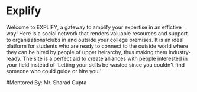 # Explify
Welcome to EXPLIFY, a gateway to amplify your expertise in an effictive way!  Here is a social network that renders valuable resources and support to organizations/clubs in and outside your college premises.  It is an ideal platform for students who are ready to connect to the outside world where they can be hired by people of upper heirarchy, thus making them industry- ready.  The site is a perfect aid to create alliances with people interested in your field instead of 'Letting your skills be wasted since you couldn't find someone who could guide or hire you!'

#Mentored By: Mr. Sharad Gupta
